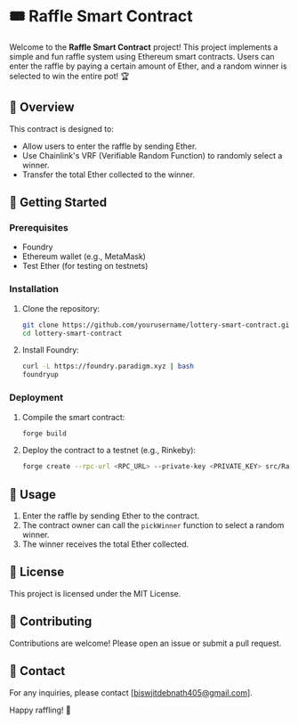 # 🎟️ Raffle Smart Contract

Welcome to the **Raffle Smart Contract** project! This project implements a simple and fun raffle system using Ethereum smart contracts. Users can enter the raffle by paying a certain amount of Ether, and a random winner is selected to win the entire pot! 🏆

## 📜 Overview

This contract is designed to:
- Allow users to enter the raffle by sending Ether.
- Use Chainlink's VRF (Verifiable Random Function) to randomly select a winner.
- Transfer the total Ether collected to the winner.

## 🚀 Getting Started

### Prerequisites

- Foundry
- Ethereum wallet (e.g., MetaMask)
- Test Ether (for testing on testnets)

### Installation

1. Clone the repository:
    ```bash
    git clone https://github.com/yourusername/lottery-smart-contract.git
    cd lottery-smart-contract
    ```

2. Install Foundry:
    ```bash
    curl -L https://foundry.paradigm.xyz | bash
    foundryup
    ```

### Deployment

1. Compile the smart contract:
    ```bash
    forge build
    ```

2. Deploy the contract to a testnet (e.g., Rinkeby):
    ```bash
    forge create --rpc-url <RPC_URL> --private-key <PRIVATE_KEY> src/Raffle.sol:Raffle --constructor-args <VRF_COORDINATOR> <LINK_TOKEN> <KEY_HASH> <FEE>
    ```

## 📖 Usage

1. Enter the raffle by sending Ether to the contract.
2. The contract owner can call the `pickWinner` function to select a random winner.
3. The winner receives the total Ether collected.

## 📄 License

This project is licensed under the MIT License.

## 🤝 Contributing

Contributions are welcome! Please open an issue or submit a pull request.

## 📧 Contact

For any inquiries, please contact [biswjitdebnath405@gmail.com].

Happy raffling! 🎉
